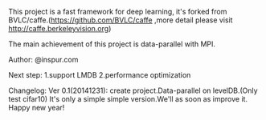 This project is a fast framework for deep learning, it's forked from BVLC/caffe.(https://github.com/BVLC/caffe ,more detail please visit http://caffe.berkeleyvision.org)

The main achievement of this project is data-parallel with MPI.

Author: @inspur.com

Next step:
1.support LMDB
2.performance optimization

Changelog:
Ver 0.1(20141231): create project.Data-parallel on levelDB.(Only test cifar10) It's only a simple simple version.We'll as soon as improve it. Happy new year!
